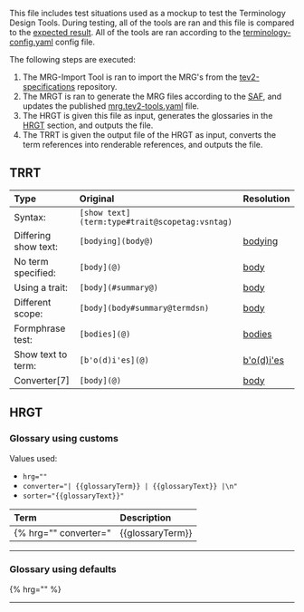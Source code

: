 This file includes test situations used as a mockup to test the Terminology Design Tools.
During testing, all of the tools are ran and this file is compared to the [expected result](result.md).
All of the tools are ran according to the [terminology-config.yaml](terminology-config.yaml) config file.

The following steps are executed:
1. The MRG-Import Tool is ran to import the MRG's from the [tev2-specifications](https://github.com/tno-terminology-design/tev2-specifications/tree/main/docs) repository.
2. The MRGT is ran to generate the MRG files according to the [SAF](saf.yaml), and updates the published [mrg.tev2-tools.yaml](glossaries/mrg.tev2-tools.yaml) file.
3. The HRGT is given this file as input, generates the glossaries in the [HRGT](#hrgt) section, and outputs the file.
4. The TRRT is given the output file of the HRGT as input, converts the term references into renderable references, and outputs the file.

## TRRT
| Type                 | Original                                       | Resolution                   |
| :------------------- | :--------------------------------------------- | :--------------------------- |
| Syntax:              | `[show text](term:type#trait@scopetag:vsntag)` |                              |
| Differing show text: | `[bodying](body@)`                             | [bodying](body@)             |
| No term specified:   | `[body](@)`                                    | [body](@)                    |
| Using a trait:       | `[body](#summary@)`                            | [body](#summary@)            |
| Different scope:     | `[body](body#summary@termdsn)`                 | [body](body#summary@termdsn) |
| Formphrase test:     | `[bodies](@)`                                  | [bodies](@)                  |
| Show text to term:   | `[b'o(d)i'es](@)`                              | [b'o(d)i'es](@)              |
| Converter[7]         | `[body](@)`                                    | [body](@)                    |      

## HRGT

### Glossary using customs
Values used:
- `hrg=""`
- `converter="| {{glossaryTerm}} | {{glossaryText}} |\n"`
- `sorter="{{glossaryText}}"`

| Term | Description |
| :--- | :---------- |
{% hrg="" converter="| {{glossaryTerm}} | {{glossaryText}} |\n" sorter="{{glossaryText}}"%}

---

### Glossary using defaults

{% hrg="" %}

---
